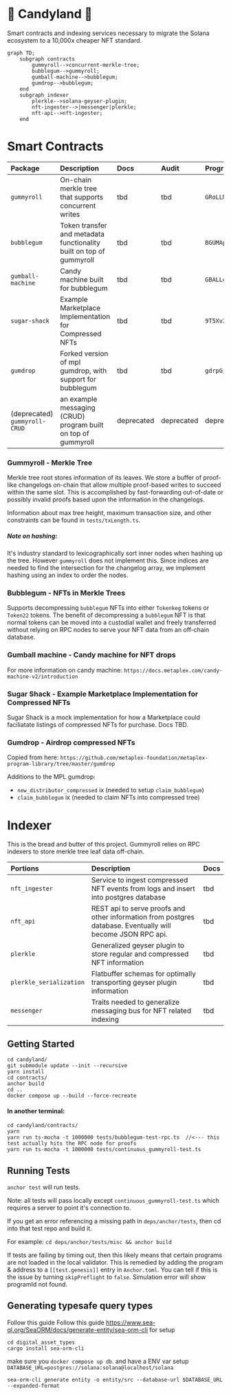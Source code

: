 # 🍬 Candyland 🍬

Smart contracts and indexing services necessary to migrate the Solana ecosystem to a 10,000x cheaper NFT standard.

```mermaid
graph TD;
    subgraph contracts
        gummyroll-->concurrent-merkle-tree;
        bubblegum-->gummyroll;
        gumball-machine-->bubblegum;
        gumdrop-->bubblegum;
    end
    subgraph indexer
        plerkle-->solana-geyser-plugin;
        nft-ingester-->|messenger|plerkle;
        nft-api-->nft-ingester;
    end
```

# Smart Contracts

| Package | Description | Docs | Audit | Program Id |
| :-- | :-- | :--| :-- | :-- |
| `gummyroll` | On-chain merkle tree that supports concurrent writes | tbd | tbd | `GRoLLMza82AiYN7W9S9KCCtCyyPRAQP2ifBy4v4D5RMD` |
| `bubblegum` | Token transfer and metadata functionality built on top of gummyroll | tbd | tbd | `BGUMAp9Gq7iTEuizy4pqaxsTyUCBK68MDfK752saRPUY` |
| `gumball-machine` | Candy machine built for bubblegum | tbd | tbd | `GBALLoMcmimUutWvtNdFFGH5oguS7ghUUV6toQPppuTW` |
| `sugar-shack` | Example Marketplace Implementation for Compressed NFTs | tbd | tbd | `9T5Xv2cJRydUBqvdK7rLGuNGqhkA8sU8Yq1rGN7hExNK` |
| `gumdrop` | Forked version of mpl gumdrop, with support for bubblegum | tbd | tbd | `gdrpGjVffourzkdDRrQmySw4aTHr8a3xmQzzxSwFD1a` | 
| (deprecated) `gummyroll-CRUD` | an example messaging (CRUD) program built on top of gummyroll | deprecated | deprecated | deprecated |

### Gummyroll - Merkle Tree 

Merkle tree root stores information of its leaves. 
We store a buffer of proof-like changelogs on-chain that allow multiple proof-based writes to succeed within the same slot.
This is accomplished by fast-forwarding out-of-date or possibly invalid proofs based upon the information in the changelogs.


Information about max tree height, maximum transaction size, and other constraints can be found in `tests/txLength.ts`.

##### Note on hashing:
It's industry standard to lexicographically sort inner nodes when hashing up the tree. However `gummyroll` does not implement this. Since indices are needed to find the intersection for the changelog array, we implement hashing using an index to order the nodes.

### Bubblegum - NFTs in Merkle Trees

Supports decompressing `bubblegum` NFTs into either `Tokenkeg` tokens or `Token22` tokens.
The benefit of decompressing a `bubblegum` NFT is that normal tokens can be moved into a custodial wallet and freely transferred
without relying on RPC nodes to serve your NFT data from an off-chain database.

### Gumball machine - Candy machine for NFT drops
For more information on candy machine: `https://docs.metaplex.com/candy-machine-v2/introduction`

### Sugar Shack - Example Marketplace Implementation for Compressed NFTs
Sugar Shack is a mock implementation for how a Marketplace could faciliatate listings of compressed NFTs for purchase. Docs TBD.

### Gumdrop - Airdrop compressed NFTs
Copied from here: `https://github.com/metaplex-foundation/metaplex-program-library/tree/master/gumdrop`

Additions to the MPL gumdrop: 
- `new_distributor_compressed` ix (needed to setup `claim_bubblegum`)
- `claim_bubblegum` ix (needed to claim NFTs into compressed tree)

# Indexer

This is the bread and butter of this project. Gummyroll relies on RPC indexers to store merkle tree leaf data off-chain. 

| Portions | Description | Docs |
| :------- | :------- | :--- |
| `nft_ingester` | Service to ingest compressed NFT events from logs and insert into postgres database | tbd |
| `nft_api` | REST api to serve proofs and other information from postgres database. Eventually will become JSON RPC api. | tbd |
| `plerkle` | Generalized geyser plugin to store regular and compressed NFT information | tbd |
| `plerkle_serialization` | Flatbuffer schemas for optimally transporting geyser plugin information | tbd |
| `messenger` | Traits needed to generalize messaging bus for NFT related indexing | tbd |

## Getting Started
```
cd candyland/
git submodule update --init --recursive
yarn install
cd contracts/
anchor build
cd ..
docker compose up --build --force-recreate
```

#### In another terminal:
```
cd candyland/contracts/
yarn
yarn run ts-mocha -t 1000000 tests/bubblegum-test-rpc.ts  //<--- this test actually hits the RPC node for proofs
yarn run ts-mocha -t 1000000 tests/continuous_gummyroll-test.ts
```

## Running Tests

`anchor test` will run tests.

Note: all tests will pass locally except `continuous_gummyroll-test.ts` which requires a server to point it's connection to.

If you get an error referencing a missing path in `deps/anchor/tests`, then cd into that test repo and build it.

For example: `cd deps/anchor/tests/misc && anchor build`

If tests are failing by timing out, then this likely means that certain programs are not loaded in the local validator.
This is remedied by adding the program & address to a `[[test.genesis]]` entry in `Anchor.toml`.
You can tell if this is the issue by turning `skipPreflight` to `false`. Simulation error will show programId not found.

## Generating typesafe query types
Follow this guide Follow this guide https://www.sea-ql.org/SeaORM/docs/generate-entity/sea-orm-cli for setup
```
cd digital_asset_types
cargo install sea-orm-cli
```

make sure you `docker compose up db`. and have a ENV var setup `DATABASE_URL=postgres://solana:solana@localhost/solana`

`
sea-orm-cli generate entity -o entity/src --database-url $DATABASE_URL --expanded-format
`

